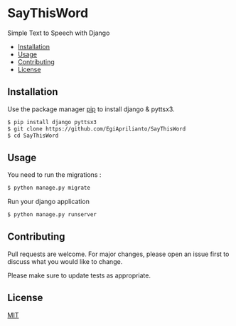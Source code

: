 # SayThisWord

Simple Text to Speech with Django

- [Installation](#installation)
- [Usage](#usage)
- [Contributing](#contributing)
- [License](#license)

## Installation

Use the package manager [pip](https://pip.pypa.io/en/stable/) to install django & pyttsx3.

```bash
$ pip install django pyttsx3
$ git clone https://github.com/EgiAprilianto/SayThisWord
$ cd SayThisWord  
```

## Usage
You need to run the migrations :

```bash
$ python manage.py migrate
```
Run your django application
```bash
$ python manage.py runserver
```

## Contributing
Pull requests are welcome. For major changes, please open an issue first to discuss what you would like to change.

Please make sure to update tests as appropriate.

## License
[MIT](https://choosealicense.com/licenses/mit/)
